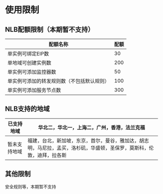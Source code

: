 # 使用限制

## NLB配额限制（本期暂不支持）

| **配额名称**                               | **配额** |
| ------------------------------------------ | -------- |
| 单实例可绑定EIP数                          | 30       |
| 单地域可创建实例数                         | 200      |
| 单实例可添加监控器数                       | 50       |
| 单实例可添加的转发规则数（不包括默认规则） | 100      |
| 单实例可添加服务节点数                     | 300      |



## NLB支持的地域

| 已支持地域   | 华北二，华北一，上海二，广州，香港，法兰克福                 |
| ------------ | ------------------------------------------------------------ |
| 暂未支持地域 | 福建，台北，新加坡，东京，首尔，曼谷，雅加达，胡志明，马尼拉，孟买，洛杉矶，华盛顿，圣保罗，莫斯科，伦敦，迪拜，拉各斯 |

## 其他限制

安全规则等，本期暂不支持
